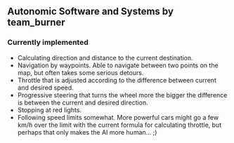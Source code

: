 ## Autonomic Software and Systems by team_burner

### Currently implemented
- Calculating direction and distance to the current destination.
- Navigation by waypoints. Able to navigate between two points on the map, but often takes some serious detours.
- Throttle that is adjusted according to the difference between current and desired speed.
- Progressive steering that turns the wheel more the bigger the difference is between the current and desired direction.
- Stopping at red lights.
- Following speed limits somewhat. More powerful cars might go a few km/h over the limit with the current formula for calculating throttle, but perhaps that only makes the AI more human... ;)

